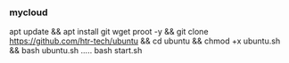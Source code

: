 ### mycloud 
apt update && apt install git wget proot -y && git clone https://github.com/htr-tech/ubuntu && cd ubuntu && chmod +x ubuntu.sh && bash ubuntu.sh
.....
bash start.sh
